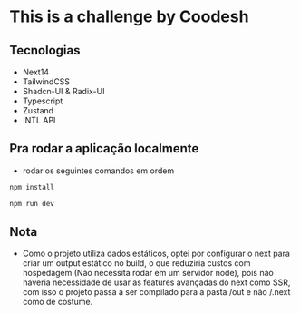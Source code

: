 # This is a challenge by Coodesh

## Tecnologias

- Next14
- TailwindCSS
- Shadcn-UI & Radix-UI
- Typescript
- Zustand
- INTL API

## Pra rodar a aplicação localmente

- rodar os seguintes comandos em ordem

```cmd
npm install

npm run dev

```

## Nota

- Como o projeto utiliza dados estáticos, optei por configurar o next para criar um output estático no build, o que reduziria custos com hospedagem (Não necessita rodar em um servidor node), pois não haveria necessidade de usar as features avançadas do next como SSR, com isso o projeto passa a ser compilado para a pasta /out e não /.next como de costume.


